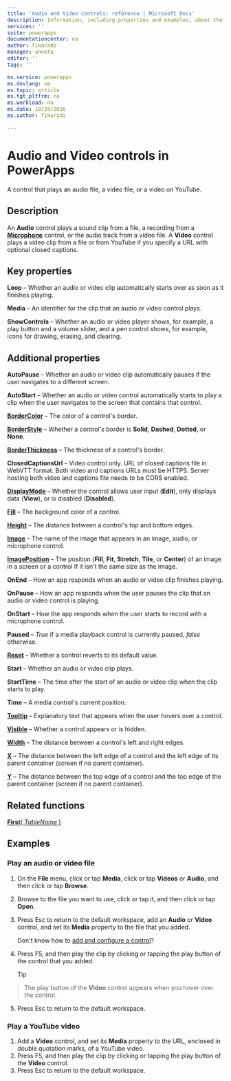 ```yaml
---
title: 'Audio and Video controls: reference | Microsoft Docs'
description: Information, including properties and examples, about the Audio and Video controls
services: ''
suite: powerapps
documentationcenter: na
author: fikaradz
manager: anneta
editor: ''
tags: ''

ms.service: powerapps
ms.devlang: na
ms.topic: article
ms.tgt_pltfrm: na
ms.workload: na
ms.date: 10/25/2016
ms.author: fikaradz

---
```

# Audio and Video controls in PowerApps
A control that plays an audio file, a video file, or a video on YouTube.

## Description
An **Audio** control plays a sound clip from a file, a recording from a **[Microphone](control-microphone.md)** control, or the audio track from a video file. A **Video** control plays a video clip from a file or from YouTube if you specify a URL with optional closed captions.

## Key properties
**Loop** – Whether an audio or video clip automatically starts over as soon as it finishes playing.

**Media** – An identifier for the clip that an audio or video control plays.

**ShowControls** – Whether an audio or video player shows, for example, a play button and a volume slider, and a pen control shows, for example, icons for drawing, erasing, and clearing.

## Additional properties
**AutoPause** – Whether an audio or video clip automatically pauses if the user navigates to a different screen.

**AutoStart** – Whether an audio or video control automatically starts to play a clip when the user navigates to the screen that contains that control.

**[BorderColor](properties-color-border.md)** – The color of a control's border.

**[BorderStyle](properties-color-border.md)** – Whether a control's border is **Solid**, **Dashed**, **Dotted**, or **None**.

**[BorderThickness](properties-color-border.md)** – The thickness of a control's border.

**ClosedCaptionsUrl** – Video control only.  URL of closed captions file in WebVTT format.  Both video and captions URLs must be HTTPS. Server hosting both video and captions file needs to be CORS enabled.

**[DisplayMode](../../controls/properties-core.md)** – Whether the control allows user input (**Edit**), only displays data (**View**), or is disabled (**Disabled**).

**[Fill](properties-color-border.md)** – The background color of a control.

**[Height](../../controls/properties-size-location.md)** – The distance between a control's top and bottom edges.

**[Image](../../controls/properties-visual.md)** – The name of the image that appears in an image, audio, or microphone control.

**[ImagePosition](../../controls/properties-visual.md)** – The position (**Fill**, **Fit**, **Stretch**, **Tile**, or **Center**) of an image in a screen or a control if it isn't the same size as the image.

**OnEnd** – How an app responds when an audio or video clip finishes playing.

**OnPause** – How an app responds when the user pauses the clip that an audio or video control is playing.

**OnStart** – How the app responds when the user starts to record with a microphone control.

**Paused** – *True* if a media playback control is currently paused, *false* otherwise.

**[Reset](../../controls/properties-core.md)** – Whether a control reverts to its default value.

**Start** – Whether an audio or video clip plays.

**StartTime** – The time after the start of an audio or video clip when the clip starts to play.

**Time** – A media control's current position.

**[Tooltip](../../controls/properties-core.md)** – Explanatory text that appears when the user hovers over a control.

**[Visible](../../controls/properties-core.md)** – Whether a control appears or is hidden.

**[Width](../../controls/properties-size-location.md)** – The distance between a control's left and right edges.

**[X](../../controls/properties-size-location.md)** – The distance between the left edge of a control and the left edge of its parent container (screen if no parent container).

**[Y](../../controls/properties-size-location.md)** – The distance between the top edge of a control and the top edge of the parent container (screen if no parent container).

## Related functions
[**First**( *TableName* )](../../functions/function-first-last.md)

## Examples
### Play an audio or video file
1. On the **File** menu, click or tap **Media**, click or tap **Videos** or **Audio**, and then click or tap **Browse**.
2. Browse to the file you want to use, click or tap it, and then click or tap **Open**.
3. Press Esc to return to the default workspace, add an **Audio** or **Video** control, and set its **Media** property to the file that you added.

    Don't know how to [add and configure a control](../add-configure-controls.md)?
4. Press F5, and then play the clip by clicking or tapping the play button of the control that you added.

    > [!TIP]
> The play button of the **Video** control appears when you hover over the control.
5. Press Esc to return to the default workspace.

### Play a YouTube video
1. Add a **Video** control, and set its **Media** property to the URL, enclosed in double quotation marks, of a YouTube video.
2. Press F5, and then play the clip by clicking or tapping the play button of the **Video** control.
3. Press Esc to return to the default workspace.
